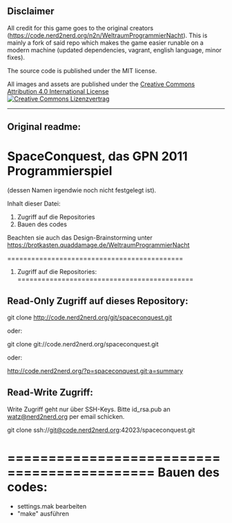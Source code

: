 Disclaimer
---------
All credit for this game goes to the original creators (https://code.nerd2nerd.org/n2n/WeltraumProgrammierNacht). 
This is mainly a fork of said repo which makes the game 
easier runable on a modern machine (updated dependencies, vagrant, english language, minor fixes).

The source code is published under the MIT license.

All images and assets are published under the <a rel="license" href="http://creativecommons.org/licenses/by/4.0/">Creative Commons Attribution 4.0 International License</a><br/><a rel="license" href="http://creativecommons.org/licenses/by/4.0/"><img alt="Creative Commons Lizenzvertrag" style="border-width:0" src="https://i.creativecommons.org/l/by/4.0/88x31.png"/></a><br/>

---------
Original readme:
---------

SpaceConquest, das GPN 2011 Programmierspiel
============================================

(dessen Namen irgendwie noch nicht festgelegt ist).

Inhalt dieser Datei:

1. Zugriff auf die Repositories
2. Bauen des codes

Beachten sie auch das Design-Brainstorming unter
https://brotkasten.quaddamage.de/WeltraumProgrammierNacht


============================================
1. Zugriff auf die Repositories:
============================================

Read-Only Zugriff auf dieses Repository:
--------------------------------------------
git clone http://code.nerd2nerd.org/git/spaceconquest.git

oder:

git clone git://code.nerd2nerd.org/spaceconquest.git

oder:

http://code.nerd2nerd.org/?p=spaceconquest.git;a=summary


Read-Write Zugriff:
--------------------------------------------
Write Zugriff geht nur über SSH-Keys. 
Bitte id_rsa.pub an watz@nerd2nerd.org per email schicken.

git clone ssh://git@code.nerd2nerd.org:42023/spaceconquest.git



============================================
Bauen des codes:
============================================

* settings.mak bearbeiten
* "make" ausführen
